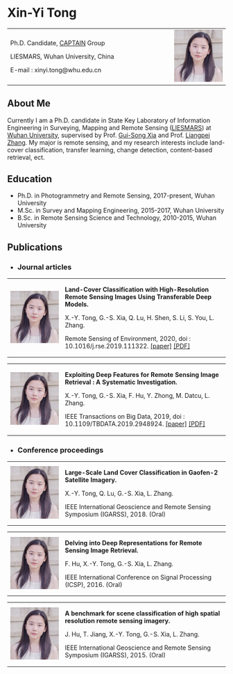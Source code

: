# Xin-Yi Tong

<table border="0">
  <tr>
    <td width="75%">
    <p>Ph.D. Candidate, <a href="http://captain.whu.edu.cn/">CAPTAIN</a> Group</p>
    <p>LIESMARS, Wuhan University, China</p>
    <p>E-mail : xinyi.tong@whu.edu.cn</p>
    </td>
    <td width="25%">
      <img src="/photo.jpg" width="100%"> 
    </td>
  </tr>
</table>


## About Me
Currently I am a Ph.D. candidate in State Key Laboratory of Information Engineering in Surveying, Mapping and Remote Sensing ([LIESMARS](http://www.lmars.whu.edu.cn/en/)) at [Wuhan University](https://en.whu.edu.cn/), supervised by Prof. [Gui-Song Xia](http://captain.whu.edu.cn/xia_En.html) and Prof. [Liangpei Zhang](http://www.lmars.whu.edu.cn/prof_web/zhangliangpei/rs/index.html). My major is remote sensing, and my research interests include land-cover classification, transfer learning, change detection, content-based retrieval, ect.

## Education
- Ph.D. in Photogrammetry and Remote Sensing, 2017-present, Wuhan University
- M.Sc. in Survey and Mapping Engineering, 2015-2017, Wuhan University
- B.Sc. in Remote Sensing Science and Technology, 2010-2015, Wuhan University

## Publications

- ### Journal articles
<table border="0">
  <tr>
    <td width="25%">
    <img src="/photo.jpg" width="100%"> 
    </td>
    <td width="75%">
    <p><b>Land-Cover Classification with High-Resolution Remote Sensing Images Using Transferable Deep Models.</b></p>
    <p>X.-Y. Tong, G.-S. Xia, Q. Lu, H. Shen, S. Li, S. You, L. Zhang.</p>
    <p>Remote Sensing of Environment, 2020, doi : 10.1016/j.rse.2019.111322. 
      <a href="https://www.sciencedirect.com/science/article/abs/pii/S0034425719303414/">[paper]</a>
      <a href="https://arxiv.org/pdf/1807.05713.pdf/">[PDF]</a></p>
    </td>
  </tr>
</table>

<table border="0">
  <tr>
    <td width="25%">
    <img src="/photo.jpg" width="100%"> 
    </td>
    <td width="75%">
    <p><b>Exploiting Deep Features for Remote Sensing Image Retrieval : A Systematic Investigation.</b></p>
    <p>X.-Y. Tong, G.-S. Xia, F. Hu, Y. Zhong, M. Datcu, L. Zhang.</p>
    <p>IEEE Transactions on Big Data, 2019, doi : 10.1109/TBDATA.2019.2948924. 
      <a href="https://ieeexplore.ieee.org/document/8880494/">[paper]</a>
      <a href="https://arxiv.org/pdf/1707.07321.pdf/">[PDF]</a></p>
    </td>
  </tr>
</table>

- ### Conference proceedings
<table border="0">
  <tr>
    <td width="25%">
    <img src="/photo.jpg" width="100%"> 
    </td>
    <td width="75%">
    <p><b>Large-Scale Land Cover Classification in Gaofen-2 Satellite Imagery.</b></p>
    <p>X.-Y. Tong, Q. Lu, G.-S. Xia, L. Zhang.</p>
    <p>IEEE International Geoscience and Remote Sensing Symposium (IGARSS), 2018. (Oral)</p>
    </td>
  </tr>
</table>

<table border="0">
  <tr>
    <td width="25%">
    <img src="/photo.jpg" width="100%"> 
    </td>
    <td width="75%">
    <p><b>Delving into Deep Representations for Remote Sensing Image Retrieval.</b></p>
    <p>F. Hu, X.-Y. Tong, G.-S. Xia, L. Zhang.</p>
    <p>IEEE International Conference on Signal Processing (ICSP), 2016. (Oral)</p>
    </td>
  </tr>
</table>

<table border="0">
  <tr>
    <td width="25%">
    <img src="/photo.jpg" width="100%"> 
    </td>
    <td width="75%">
    <p><b>A benchmark for scene classification of high spatial resolution remote sensing imagery.</b></p>
    <p>J. Hu, T. Jiang, X.-Y. Tong, G.-S. Xia, L. Zhang.</p>
    <p>IEEE International Geoscience and Remote Sensing Symposium (IGARSS), 2015. (Oral)</p>
    </td>
  </tr>
</table>
